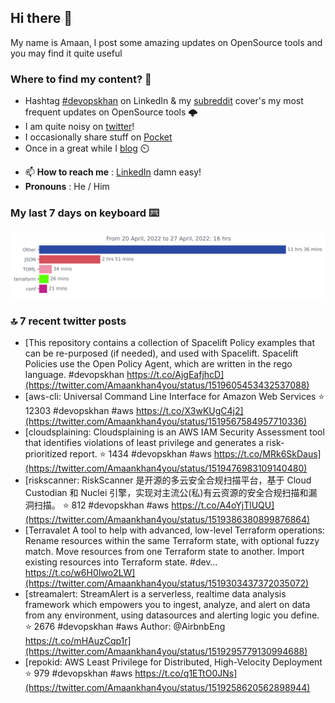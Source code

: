 <!--- [![Hits](https://hits.seeyoufarm.com/api/count/incr/badge.svg?url=https%3A%2F%2Fgithub.com%2Fakhan4u%2Fhit-counter&count_bg=%2379C83D&title_bg=%23555555&icon=&icon_color=%23E7E7E7&title=visits&edge_flat=false)](https://hits.seeyoufarm.com) --->

## Hi there 👋

My name is Amaan, I post some amazing updates on OpenSource tools and you may find it quite useful

### Where to find my content? 🤔

* Hashtag [#devopskhan](https://www.linkedin.com/feed/hashtag/devopskhan/) on LinkedIn & my [subreddit](https://www.reddit.com/r/devopskhan/) cover's my most frequent updates on OpenSource tools 🌩️
* I am quite noisy on [twitter](https://twitter.com/Amaankhan4you)!
* I occasionally share stuff on [Pocket](https://getpocket.com/@ej6g8d1dp2829A16a9Tf5d4T6bAMp3d8791rejDe86yem3bm4e14ex4fT4dluk29)
* Once in a great while I [blog](https://linuxparrot.com/) ⏲️


- 📫 **How to reach me** : [LinkedIn](https://www.linkedin.com/in/amaan-khan-linux-ninja) damn easy!
- **Pronouns** : He / Him

### My last 7 days on keyboard ⌨️

<img src="https://github.com/akhan4u/akhan4u/blob/main/images/stat.svg" alt="Amaan's Wakatime Activity!"/>

### 🔝 7 recent twitter posts
<!-- DEVDOJO:START -->
- [This repository contains a collection of Spacelift Policy examples that can be re-purposed &lpar;if needed&rpar;, and used with Spacelift. Spacelift Policies use the Open Policy Agent, which are written in the rego language. #devopskhan https://t.co/AjgEafjhcD](https://twitter.com/Amaankhan4you/status/1519605453432537088)
- [aws-cli: Universal Command Line Interface for Amazon Web Services
⭐️ 12303
#devopskhan #aws
https://t.co/X3wKUgC4j2](https://twitter.com/Amaankhan4you/status/1519567584957710336)
- [cloudsplaining: Cloudsplaining is an AWS IAM Security Assessment tool that identifies violations of least privilege and generates a risk-prioritized report.
⭐️ 1434
#devopskhan #aws
https://t.co/MRk6SkDaus](https://twitter.com/Amaankhan4you/status/1519476983109140480)
- [riskscanner: RiskScanner 是开源的多云安全合规扫描平台，基于 Cloud Custodian 和 Nuclei 引擎，实现对主流公&lpar;私&rpar;有云资源的安全合规扫描和漏洞扫描。
⭐️ 812
#devopskhan #aws
https://t.co/A4oYjTlUQU](https://twitter.com/Amaankhan4you/status/1519386380899876864)
- [Terravalet A tool to help with advanced, low-level Terraform operations: Rename resources within the same Terraform state, with optional fuzzy match. Move resources from one Terraform state to another. Import existing resources into Terraform state. #dev… https://t.co/w6H0Iwo2LW](https://twitter.com/Amaankhan4you/status/1519303437372035072)
- [streamalert: StreamAlert is a serverless, realtime data analysis framework which empowers you to ingest, analyze, and alert on data from any environment, using datasources and alerting logic you define.
⭐️ 2676
#devopskhan #aws
Author: @AirbnbEng
https://t.co/mHAuzCqp1r](https://twitter.com/Amaankhan4you/status/1519295779130994688)
- [repokid: AWS Least Privilege for Distributed, High-Velocity Deployment
⭐️ 979
#devopskhan #aws
https://t.co/q1ETtO0JNs](https://twitter.com/Amaankhan4you/status/1519258620562898944)
<!-- DEVDOJO:END -->

<!-- ![Amaan's GitHub stats](https://github-readme-stats.vercel.app/api?username=akhan4u&count_private=true&show_icons=true&hide=contribs) -->
